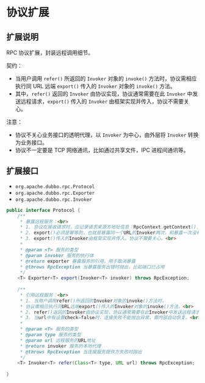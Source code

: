 # 协议扩展

## 扩展说明[ ](https://dubbo.apache.org/zh/docs/v2.7/dev/impls/protocol/#扩展说明)

RPC 协议扩展，封装远程调用细节。

契约：

- 当用户调用 `refer()` 所返回的 `Invoker` 对象的 `invoke()` 方法时，协议需相应执行同 URL 远端 `export()` 传入的 `Invoker` 对象的 `invoke()` 方法。
- 其中，`refer()` 返回的 `Invoker` 由协议实现，协议通常需要在此 `Invoker` 中发送远程请求，`export()` 传入的 `Invoker` 由框架实现并传入，协议不需要关心。

注意：

- 协议不关心业务接口的透明代理，以 `Invoker` 为中心，由外层将 `Invoker` 转换为业务接口。
- 协议不一定要是 TCP 网络通讯，比如通过共享文件，IPC 进程间通讯等。

## 扩展接口

- `org.apache.dubbo.rpc.Protocol`
- `org.apache.dubbo.rpc.Exporter`
- `org.apache.dubbo.rpc.Invoker`

```java
public interface Protocol {
    /**
     * 暴露远程服务：<br>
     * 1. 协议在接收请求时，应记录请求来源方地址信息：RpcContext.getContext().setRemoteAddress();<br>
     * 2. export()必须是幂等的，也就是暴露同一个URL的Invoker两次，和暴露一次没有区别。<br>
     * 3. export()传入的Invoker由框架实现并传入，协议不需要关心。<br>
     * 
     * @param <T> 服务的类型
     * @param invoker 服务的执行体
     * @return exporter 暴露服务的引用，用于取消暴露
     * @throws RpcException 当暴露服务出错时抛出，比如端口已占用
     */
    <T> Exporter<T> export(Invoker<T> invoker) throws RpcException;
 
    /**
     * 引用远程服务：<br>
     * 1. 当用户调用refer()所返回的Invoker对象的invoke()方法时，
     * 协议需相应执行同URL远端export()传入的Invoker对象的invoke()方法。<br>
     * 2. refer()返回的Invoker由协议实现，协议通常需要在此Invoker中发送远程请求。<br>
     * 3. 当url中有设置check=false时，连接失败不能抛出异常，需内部自动恢复。<br>
     * 
     * @param <T> 服务的类型
     * @param type 服务的类型
     * @param url 远程服务的URL地址
     * @return invoker 服务的本地代理
     * @throws RpcException 当连接服务提供方失败时抛出
     */
    <T> Invoker<T> refer(Class<T> type, URL url) throws RpcException;
 
}
```